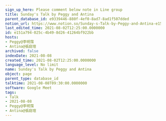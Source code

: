 ```yaml
---
sign_up_here: Please comment below note in Line group
title: Sunday's Talk by Peggy and Antina
parent_database_id: e9339446-880f-4ef0-8ad7-8ad1f507dded
notion_url: https://www.notion.so/Sunday-s-Talk-by-Peggy-and-Antina-e151a794025c4b498d2641264bf922bb
last_edited_time: 2021-08-02T12:25:00.0000000
id: e151a794-025c-4b49-8d26-41264bf922bb
hosts:
- Peggy@李明霈
- Antina@張庭瑄
archived: false
indexDate: 2021-08-08
created_time: 2021-08-02T12:25:00.0000000
language_level: No limit
name: Sunday's Talk by Peggy and Antina
object: page
parent_type: database_id
talktime: 2021-08-08T09:30:00.0000000
software: Google Meet
tags:
- Talk
- 2021-08-08
- Peggy@李明霈
- Antina@張庭瑄
---
```







